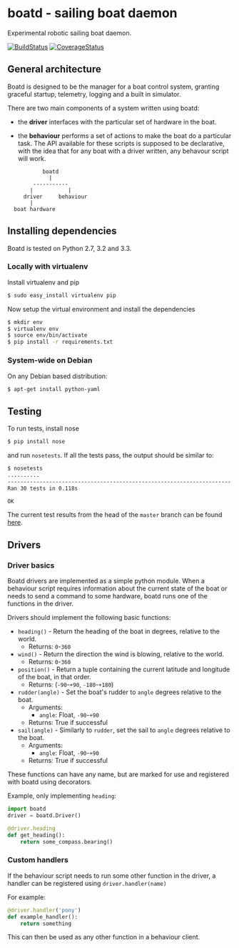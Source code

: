 boatd - sailing boat daemon 
===========================

Experimental robotic sailing boat daemon.

[![BuildStatus](https://travis-ci.org/boatd/boatd.png?branch=master)](https://travis-ci.org/boatd/boatd)
[![CoverageStatus](https://coveralls.io/repos/boatd/boatd/badge.png?branch=master)](https://coveralls.io/r/boatd/boatd?branch=master)

General architecture
-----------

Boatd is designed to be the manager for a boat control system, granting
graceful startup, telemetry, logging and a built in simulator.

There are two main components of a system written using boatd:

  - the __driver__ interfaces with the particular set of hardware in the boat.

  - the __behaviour__ performs a set of actions to make the boat do a
    particular task. The API available for these scripts is supposed to be
    declarative, with the idea that for any boat with a driver written, any
    behavour script will work.

```
           boatd
             |
        -----------
       |           |
     driver     behaviour
       |
  boat hardware
```

Installing dependencies
-----------------------

Boatd is tested on Python 2.7, 3.2 and 3.3.

### Locally with virtualenv

Install virtualenv and pip

```bash
$ sudo easy_install virtualenv pip
```

Now setup the virtual environment and install the dependencies

```bash
$ mkdir env
$ virtualenv env
$ source env/bin/activate
$ pip install -r requirements.txt
```

### System-wide on Debian

On any Debian based distribution:

```bash
$ apt-get install python-yaml
```


Testing
-------

To run tests, install nose

```bash
$ pip install nose
```

and run `nosetests`. If all the tests pass, the output should be similar to:

```bash
$ nosetests 
..........
----------------------------------------------------------------------
Ran 30 tests in 0.118s

OK
```

The current test results from the head of the `master` branch can be found
[here](https://travis-ci.org/boatd/boatd).

Drivers
-------

### Driver basics

Boatd drivers are implemented as a simple python module. When a behaviour
script requires information about the current state of the boat or needs to
send a command to some hardware, boatd runs one of the functions in the driver.

Drivers should implement the following basic functions:

  - `heading()` - Return the heading of the boat in degrees, relative to the
    world.
    - Returns: `0`-`360`
  - `wind()` - Return the direction the wind is blowing, relative to the world.
    - Returns: `0`-`360`
  - `position()` - Return a tuple containing the current latitude and longitude
    of the boat, in that order.
    - Returns: (`-90`-`+90`, `-180`-`+180`)
  - `rudder(angle)` - Set the boat's rudder to `angle`  degrees relative to the
    boat.
    - Arguments:
      - `angle`: Float, `-90`-`+90`
    - Returns: True if successful
  - `sail(angle)` - Similarly to `rudder`, set the sail to `angle` degrees
    relative to the boat.
    - Arguments:
      - `angle`: Float, `-90`-`+90`
    - Returns: True if successful

These functions can have any name, but are marked for use and registered with
boatd using decorators.

Example, only implementing `heading`:

```python
import boatd
driver = boatd.Driver()

@driver.heading
def get_heading():
    return some_compass.bearing()
```

### Custom handlers

If the behaviour script needs to run some other function in the driver, a
handler can be registered using `driver.handler(name)`

For example:

```python
@driver.handler('pony')
def example_handler():
    return something
```

This can then be used as any other function in a behaviour client.
